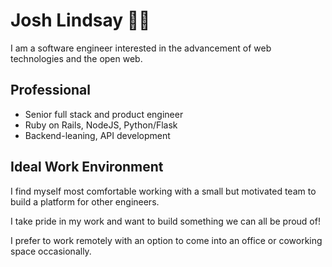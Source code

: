 # Josh Lindsay ✊🏾

I am a software engineer interested in the advancement of web technologies and the open web.

## Professional

- Senior full stack and product engineer
- Ruby on Rails, NodeJS, Python/Flask
- Backend-leaning, API development

## Ideal Work Environment

I find myself most comfortable working with a small but motivated team to build a platform for other engineers.

I take pride in my work and want to build something we can all be proud of!

I prefer to work remotely with an option to come into an office or coworking space occasionally.
